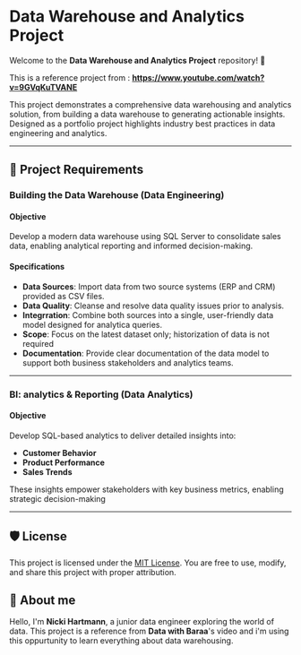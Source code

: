 # Data Warehouse and Analytics Project

Welcome to the **Data Warehouse and Analytics Project** repository! 🚀

This is a reference project from : **https://www.youtube.com/watch?v=9GVqKuTVANE**

This project demonstrates a comprehensive data warehousing and analytics solution, from building a data warehouse to generating actionable insights. Designed as a portfolio project highlights industry best practices in data engineering and analytics.

---

## 🚀 Project Requirements

### Building the Data Warehouse (Data Engineering)

#### Objective
Develop a modern data warehouse using SQL Server to consolidate sales data, enabling analytical reporting and informed decision-making.

#### Specifications
- **Data Sources**: Import data from two source systems (ERP and CRM) provided as CSV files.
- **Data Quality**: Cleanse and resolve data quality issues prior to analysis.
- **Integrration**: Combine both sources into a single, user-friendly data model designed for analytica queries.
- **Scope**: Focus on the latest dataset only; historization of data is not required
- **Documentation**: Provide clear documentation of the data model to support both business stakeholders and analytics teams.

---

### BI: analytics & Reporting (Data Analytics)

#### Objective
Develop SQL-based analytics to deliver detailed insights into:
- **Customer Behavior**
- **Product Performance**
- **Sales Trends**

These insights empower stakeholders with key business metrics, enabling strategic decision-making

---

## 🛡️ License

This project is licensed under the [MIT License](LICENSE). You are free to use, modify, and share this project with proper attribution.

## 🌟 About me

Hello, I'm **Nicki Hartmann**, a junior data engineer exploring the world of data. This project is a reference from **Data with Baraa**'s video and i'm using this oppurtunity to learn everything about data warehousing.
